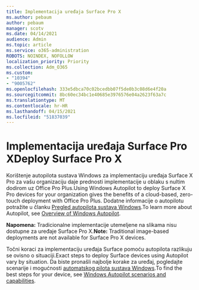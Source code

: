 ```yaml
---
title: Implementacija uređaja Surface Pro X
ms.author: pebaum
author: pebaum
manager: scotv
ms.date: 04/14/2021
audience: Admin
ms.topic: article
ms.service: o365-administration
ROBOTS: NOINDEX, NOFOLLOW
localization_priority: Priority
ms.collection: Adm_O365
ms.custom:
- "10394"
- "9005762"
ms.openlocfilehash: 333e5dbca70c02bcedbb07f5de0b3c08d6e4f20a
ms.sourcegitcommit: 8bc60ec34bc1e40685e3976576e04a2623f63a7c
ms.translationtype: MT
ms.contentlocale: hr-HR
ms.lasthandoff: 04/15/2021
ms.locfileid: "51837039"
---
```

# <a name="deploy-surface-pro-x"></a><span data-ttu-id="13fa7-102">Implementacija uređaja Surface Pro X</span><span class="sxs-lookup"><span data-stu-id="13fa7-102">Deploy Surface Pro X</span></span>

<span data-ttu-id="13fa7-103">Korištenje autopilota sustava Windows za implementaciju uređaja Surface X Pro za vašu organizaciju daje prednosti implementacije u oblaku s nultim dodirom uz Office Pro Plus.</span><span class="sxs-lookup"><span data-stu-id="13fa7-103">Using Windows Autopilot to deploy Surface X Pro devices for your organization gives the benefits of a cloud-based, zero-touch deployment with Office Pro Plus.</span></span> <span data-ttu-id="13fa7-104">Dodatne informacije o autopilotu potražite u članku [Pregled autopilota sustava Windows](https://docs.microsoft.com/mem/autopilot/windows-autopilot).</span><span class="sxs-lookup"><span data-stu-id="13fa7-104">To learn more about Autopilot, see [Overview of Windows Autopilot](https://docs.microsoft.com/mem/autopilot/windows-autopilot).</span></span>

<span data-ttu-id="13fa7-105">**Napomena:** Tradicionalne implementacije utemeljene na slikama nisu dostupne za uređaje Surface Pro X.</span><span class="sxs-lookup"><span data-stu-id="13fa7-105">**Note:** Traditional image-based deployments are not available for Surface Pro X devices.</span></span>

<span data-ttu-id="13fa7-106">Točni koraci za implementaciju uređaja Surface pomoću autopilota razlikuju se ovisno o situaciji.</span><span class="sxs-lookup"><span data-stu-id="13fa7-106">Exact steps to deploy Surface devices using Autopilot vary by situation.</span></span> <span data-ttu-id="13fa7-107">Da biste pronašli najbolje korake za uređaj, pogledajte scenarije i mogućnosti [automatskog pilota sustava Windows](https://docs.microsoft.com/mem/autopilot/windows-autopilot-scenarios).</span><span class="sxs-lookup"><span data-stu-id="13fa7-107">To find the best steps for your device, see [Windows Autopilot scenarios and capabilities](https://docs.microsoft.com/mem/autopilot/windows-autopilot-scenarios).</span></span>

